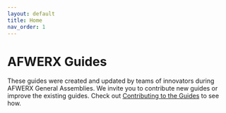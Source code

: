```yaml
---
layout: default
title: Home
nav_order: 1
---
```


# AFWERX Guides

These guides were created and updated by teams of innovators during AFWERX General Assemblies. We
invite you to contribute new guides or improve the existing guides. Check
out [Contributing to the Guides](https://infinity-spark-jbmdl.github.io/afwerx-guides/docs/contributing.html) to see how.
